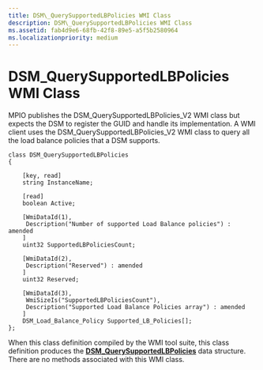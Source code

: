 ```yaml
---
title: DSM\_QuerySupportedLBPolicies WMI Class
description: DSM\_QuerySupportedLBPolicies WMI Class
ms.assetid: fab4d9e6-68fb-42f8-89e5-a5f5b2580964
ms.localizationpriority: medium
---
```


# DSM\_QuerySupportedLBPolicies WMI Class


MPIO publishes the DSM\_QuerySupportedLBPolicies\_V2 WMI class but expects the DSM to register the GUID and handle its implementation. A WMI client uses the DSM\_QuerySupportedLBPolicies\_V2 WMI class to query all the load balance policies that a DSM supports.

```
class DSM_QuerySupportedLBPolicies
{

    [key, read]
    string InstanceName;

    [read]
    boolean Active;

    [WmiDataId(1),
     Description("Number of supported Load Balance policies") : amended
    ]
    uint32 SupportedLBPoliciesCount;

    [WmiDataId(2),
     Description("Reserved") : amended
    ]
    uint32 Reserved;

    [WmiDataId(3),
     WmiSizeIs("SupportedLBPoliciesCount"),
     Description("Supported Load Balance Policies array") : amended
    ]
    DSM_Load_Balance_Policy Supported_LB_Policies[];
};
```

When this class definition compiled by the WMI tool suite, this class definition produces the [**DSM\_QuerySupportedLBPolicies**](https://msdn.microsoft.com/library/windows/hardware/ff552733) data structure. There are no methods associated with this WMI class.

 

 





